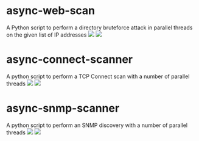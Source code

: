# async-web-scan
A Python script to perform a directory bruteforce attack in parallel threads on the given list of IP addresses
<img src="https://i.imgur.com/VOjaNLk.png" />
<img src="https://i.imgur.com/DgcCVZZ.png" />

# async-connect-scanner
A python script to perform a TCP Connect scan with a number of parallel threads
<img src="https://i.imgur.com/9G3OAE5.png" />
<img src="https://i.imgur.com/AIUNI1p.png" />

# async-snmp-scanner
A python script to perform an SNMP discovery with a number of parallel threads
<img src="https://i.imgur.com/9G3OAE5.png" />
<img src="https://i.imgur.com/AIUNI1p.png" />
